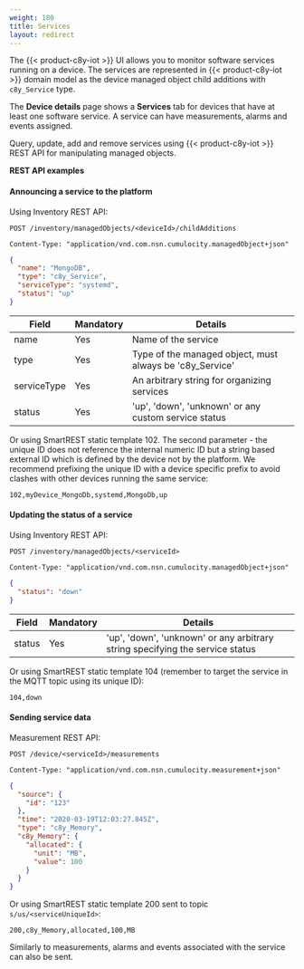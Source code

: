 ```yaml
---
weight: 180
title: Services
layout: redirect
---
```


The {{< product-c8y-iot >}} UI allows you to monitor software services running on a device. The services are represented
in {{< product-c8y-iot >}} domain model as the device managed object child additions with `c8y_Service` type.

The **Device details** page shows a **Services** tab for devices that have at least one software service. A service can
have measurements, alarms and events assigned.

Query, update, add and remove services using {{< product-c8y-iot >}} REST API for manipulating managed objects.

**REST API examples**

#### Announcing a service to the platform

Using Inventory REST API:

```http
POST /inventory/managedObjects/<deviceId>/childAdditions

Content-Type: "application/vnd.com.nsn.cumulocity.managedObject+json"
```

```json
{
  "name": "MongoDB",
  "type": "c8y_Service",
  "serviceType": "systemd",
  "status": "up"
}
```

| Field       | Mandatory | Details |
| ----        | ----      | ----    |
|name         | Yes       | Name of the service |
|type         | Yes       | Type of the managed object, must always be 'c8y_Service'|
|serviceType  | Yes       | An arbitrary string for organizing services|
|status       | Yes       | 'up', 'down', 'unknown' or any custom service status|

Or using SmartREST static template 102. The second parameter - the unique ID does not reference the internal numeric ID
but a string based external ID which is defined by the device not by the platform. We recommend prefixing the unique ID
with a device specific prefix to avoid clashes with other devices running the same service:

`102,myDevice_MongoDb,systemd,MongoDb,up`

#### Updating the status of a service

Using Inventory REST API:

```http
POST /inventory/managedObjects/<serviceId>

Content-Type: "application/vnd.com.nsn.cumulocity.managedObject+json"
```

```json
{
  "status": "down"
}
```

| Field | Mandatory | Details |
| ----  | ----      | ----    |
|status | Yes       | 'up', 'down', 'unknown' or any arbitrary string specifying the service status|

Or using SmartREST static template 104 (remember to target the service in the MQTT topic using its unique ID):

`104,down`

#### Sending service data

Measurement REST API:

```http
POST /device/<serviceId>/measurements

Content-Type: "application/vnd.com.nsn.cumulocity.measurement+json"
```

```json
{
  "source": {
    "id": "123"
  },
  "time": "2020-03-19T12:03:27.845Z",
  "type": "c8y_Memory",
  "c8y_Memory": {
    "allocated": {
      "unit": "MB",
      "value": 100
    }
  }
}
```

Or using SmartREST static template 200 sent to topic `s/us/<serviceUniqueId>`:

`200,c8y_Memory,allocated,100,MB`

Similarly to measurements, alarms and events associated with the service can also be sent.
